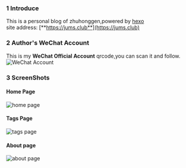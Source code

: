 ### 1 Introduce
This is a personal blog of zhuhonggen,powered by [hexo](https://hexo.io/zh-cn/)   
site address: [**https://jums.club**](https://jums.club)      

### 2 Author's WeChat Account
This is my **WeChat Official Account** qrcode,you can scan it and follow.   
![WeChat Account](https://cdn.jsdelivr.net/gh/crazyjums/crazyjums.github.io@master/images/wechataccount.jpg)


### 3 ScreenShots
#### Home Page
![home page](https://cdn.jsdelivr.net/gh/crazyjums/crazyjums.github.io@master/images/article/20191125224701.png)

#### Tags Page
![tags page](https://cdn.jsdelivr.net/gh/crazyjums/crazyjums.github.io@master/images/article/20191125224800.png)

#### About page
![about page](https://cdn.jsdelivr.net/gh/crazyjums/crazyjums.github.io@master/images/article/20191125224901.png)


